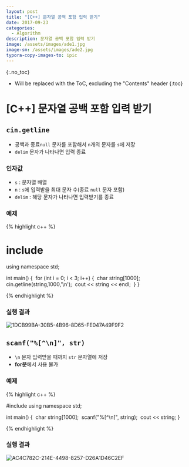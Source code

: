 ```yaml
---
layout: post
title: "[C++] 문자열 공백 포함 입력 받기"
date: 2017-09-23
categories:
  - Algorithm
description: 문자열 공백 포함 입력 받기
image: /assets/images/ade1.jpg
image-sm: /assets/images/ade2.jpg
typora-copy-images-to: ipic
---
```


{:.no_toc}

* Will be replaced with the ToC, excluding the "Contents" header
{:toc}  


# [C++] 문자열 공백 포함 입력 받기

## `cin.getline` 

- 공백과 종료`null` 문자를 포함해서 `n`개의 문자를 `s`에 저장
- `delim` 문자가 나타나면 입력 종료

### 인자값

- `s` : 문자열 배열 
- `n` : `s`에 입력받을 최대 문자 수(종료 `null` 문자 포함)
- `delim` : 해당 문자가 나타나면 입력받기를 종료

### 예제

{% highlight c++ %}

# include <iostream>

using namespace std;

int main() {
​	for (int i = 0; i < 3; i++) {
​		char string[1000];
​		cin.getline(string,1000,'\n');
​		cout << string << endl;
​	}
}

{% endhighlight %}

### 실행 결과

![1DCB99BA-30B5-4B96-8D65-FE047A49F9F2](https://ws3.sinaimg.cn/large/006tKfTcgy1fjtxennq63j30l60583z4.jpg)

## `scanf("%[^\n]", str)`

- `\n` 문자 입력받을 때까지 `str` 문자열에 저장
- **for문**에서 사용 불가

### 예제

{% highlight c++ %}

#include <iostream>
using namespace std;

int main() {
​	char string[1000];
​	scanf("%[^\n]", string);
​	cout << string;
}

{% endhighlight %}

### 실행 결과

![AC4C782C-214E-4498-8257-D26A1D46C2EF](https://ws4.sinaimg.cn/large/006tKfTcgy1fjtxcykzxij30ks02cgln.jpg)

